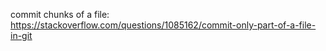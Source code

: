 commit chunks of a file: https://stackoverflow.com/questions/1085162/commit-only-part-of-a-file-in-git
